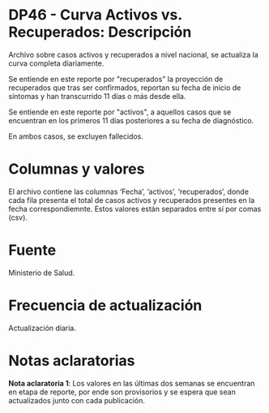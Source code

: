 # DP46 - Curva Activos vs. Recuperados: Descripción
Archivo sobre casos activos y recuperados a nivel nacional, se actualiza la curva completa diariamente. 

Se entiende en este reporte por "recuperados" la proyección de recuperados que tras ser confirmados, reportan su fecha de inicio de síntomas y han transcurrido 11 días o más desde ella.

Se entiende en este reporte por "activos", a aquellos casos que se encuentran en los primeros 11 días posteriores a su fecha de diagnóstico.

En ambos casos, se excluyen fallecidos.

# Columnas y valores
El  archivo contiene las columnas ‘Fecha’, ‘activos’, ‘recuperados’, donde cada fila presenta el total de casos activos y recuperados presentes en la fecha correspondiemnte. Estos valores están separados entre sí por comas (csv).

# Fuente
Ministerio de Salud. 

# Frecuencia de actualización
Actualización diaria. 

# Notas aclaratorias

**Nota aclaratoria 1**:  Los valores en las últimas dos semanas se encuentran en etapa de reporte, por ende son provisorios y se espera que sean actualizados junto con cada publicación.
